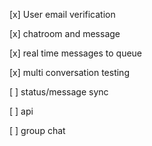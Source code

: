 [x] User email verification

[x] chatroom and message

[x] real time messages to queue

[x] multi conversation testing

[ ] status/message sync

[ ] api

[ ] group chat
